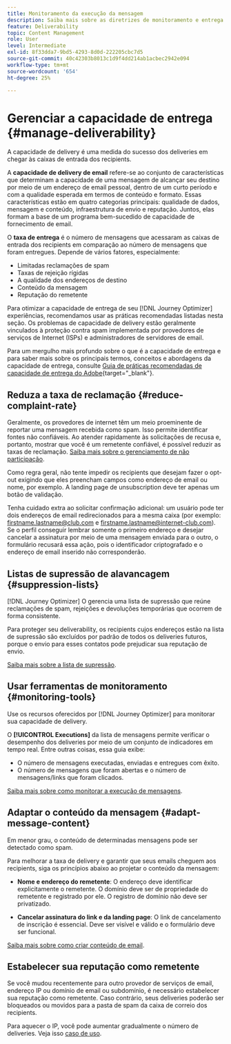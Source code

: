 ```yaml
---
title: Monitoramento da execução da mensagem
description: Saiba mais sobre as diretrizes de monitoramento e entrega
feature: Deliverability
topic: Content Management
role: User
level: Intermediate
exl-id: 8f33dda7-9bd5-4293-8d0d-222205cbc7d5
source-git-commit: 40c42303b8013c1d9f4dd214ab1acbec2942e094
workflow-type: tm+mt
source-wordcount: '654'
ht-degree: 25%

---
```


# Gerenciar a capacidade de entrega {#manage-deliverability}

A capacidade de delivery é uma medida do sucesso dos deliveries em chegar às caixas de entrada dos recipients.

A **capacidade de delivery de email** refere-se ao conjunto de características que determinam a capacidade de uma mensagem de alcançar seu destino por meio de um endereço de email pessoal, dentro de um curto período e com a qualidade esperada em termos de conteúdo e formato. Essas características estão em quatro categorias principais: qualidade de dados, mensagem e conteúdo, infraestrutura de envio e reputação. Juntos, elas formam a base de um programa bem-sucedido de capacidade de fornecimento de email.

O **taxa de entrega** é o número de mensagens que acessaram as caixas de entrada dos recipients em comparação ao número de mensagens que foram entregues. Depende de vários fatores, especialmente:

* Limitadas reclamações de spam
* Taxas de rejeição rígidas
* A qualidade dos endereços de destino
* Conteúdo da mensagem
* Reputação do remetente

Para otimizar a capacidade de entrega de seu [!DNL Journey Optimizer] experiências, recomendamos usar as práticas recomendadas listadas nesta seção. Os problemas de capacidade de delivery estão geralmente vinculados à proteção contra spam implementada por provedores de serviços de Internet (ISPs) e administradores de servidores de email.

Para um mergulho mais profundo sobre o que é a capacidade de entrega e para saber mais sobre os principais termos, conceitos e abordagens da capacidade de entrega, consulte [Guia de práticas recomendadas de capacidade de entrega do Adobe](https://experienceleague.adobe.com/docs/deliverability-learn/deliverability-best-practice-guide/introduction.html?lang=pt-BR){target=&quot;_blank&quot;}.

## Reduza a taxa de reclamação {#reduce-complaint-rate}

Geralmente, os provedores de internet têm um meio proeminente de reportar uma mensagem recebida como spam. Isso permite identificar fontes não confiáveis. Ao atender rapidamente às solicitações de recusa e, portanto, mostrar que você é um remetente confiável, é possível reduzir as taxas de reclamação. [Saiba mais sobre o gerenciamento de não participação](../messages/consent.md#opt-out-management).

Como regra geral, não tente impedir os recipients que desejam fazer o opt-out exigindo que eles preencham campos como endereço de email ou nome, por exemplo. A landing page de unsubscription deve ter apenas um botão de validação.

Tenha cuidado extra ao solicitar confirmação adicional: um usuário pode ter dois endereços de email redirecionados para a mesma caixa (por exemplo: firstname.lastname@club.com e firstname.lastname@internet-club.com). Se o perfil conseguir lembrar somente o primeiro endereço e desejar cancelar a assinatura por meio de uma mensagem enviada para o outro, o formulário recusará essa ação, pois o identificador criptografado e o endereço de email inserido não corresponderão.

## Listas de supressão de alavancagem {#suppression-lists}

[!DNL Journey Optimizer] O gerencia uma lista de supressão que reúne reclamações de spam, rejeições e devoluções temporárias que ocorrem de forma consistente.

Para proteger seu deliverability, os recipients cujos endereços estão na lista de supressão são excluídos por padrão de todos os deliveries futuros, porque o envio para esses contatos pode prejudicar sua reputação de envio.

[Saiba mais sobre a lista de supressão](suppression-list.md).

## Usar ferramentas de monitoramento {#monitoring-tools}

Use os recursos oferecidos por [!DNL Journey Optimizer] para monitorar sua capacidade de delivery.

O **[!UICONTROL Executions]** da lista de mensagens permite verificar o desempenho dos deliveries por meio de um conjunto de indicadores em tempo real. Entre outras coisas, essa guia exibe:
* O número de mensagens executadas, enviadas e entregues com êxito.
* O número de mensagens que foram abertas e o número de mensagens/links que foram clicados.

[Saiba mais sobre como monitorar a execução de mensagens](message-monitoring.md).

## Adaptar o conteúdo da mensagem {#adapt-message-content}

Em menor grau, o conteúdo de determinadas mensagens pode ser detectado como spam.

Para melhorar a taxa de delivery e garantir que seus emails cheguem aos recipients, siga os princípios abaixo ao projetar o conteúdo da mensagem:

* **Nome e endereço do remetente**: O endereço deve identificar explicitamente o remetente. O domínio deve ser de propriedade do remetente e registrado por ele. O registro de domínio não deve ser privatizado.

* **Cancelar assinatura do link e da landing page**: O link de cancelamento de inscrição é essencial. Deve ser visível e válido e o formulário deve ser funcional.

[Saiba mais sobre como criar conteúdo de email](../design/design-emails.md).

## Estabelecer sua reputação como remetente

Se você mudou recentemente para outro provedor de serviços de email, endereço IP ou domínio de email ou subdomínio, é necessário estabelecer sua reputação como remetente. Caso contrário, seus deliveries poderão ser bloqueados ou movidos para a pasta de spam da caixa de correio dos recipients.

Para aquecer o IP, você pode aumentar gradualmente o número de deliveries. Veja isso [caso de uso](../building-journeys/ramp-up-deliveries-uc.md).
